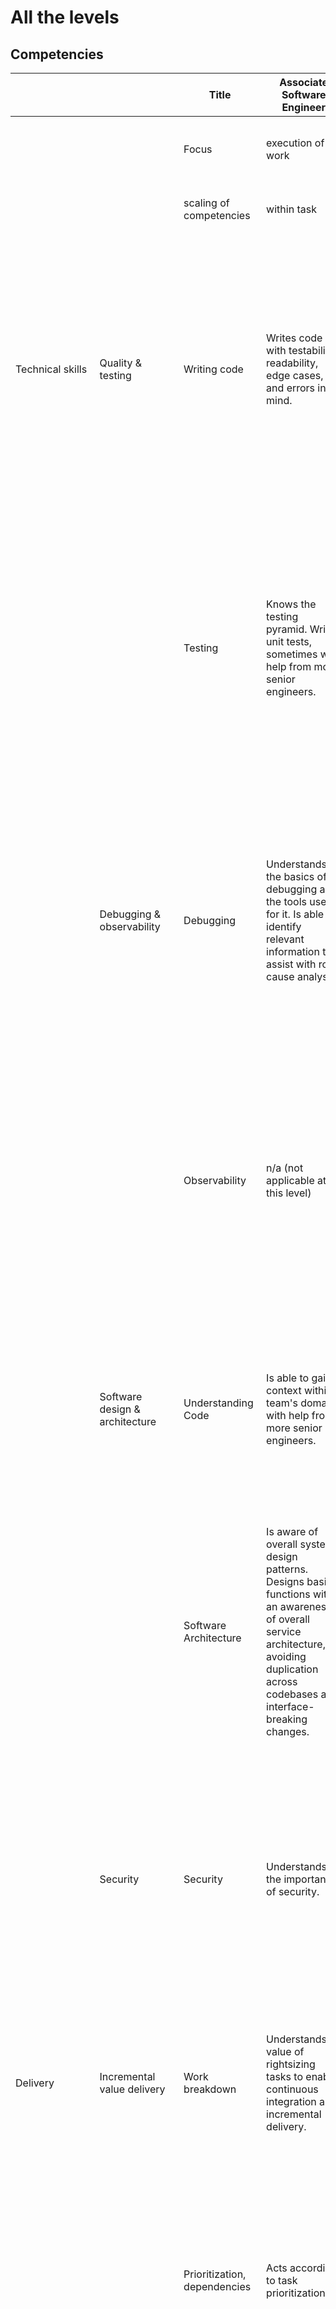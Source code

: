 # All the levels

 
## Competencies

|                  	|                                	| Title                                	| Associate Software Engineer                                                                                                                                                                                                    	| Software Engineer                                                                                                                                                                                                                                                                                                                  	| Senior Software Engineer                                                                                                                                                                                                                                                                                                                  	| Staff Software Engineer                                                                                                                                                                                                                                                                                                                                                  	| Software Engineering Manager                                                                                                                                                                                                                                                                                                                                                                                                                              	| Principal Software Engineer                                                                                                        	| Enginering Director                	|
|------------------	|--------------------------------	|--------------------------------------	|--------------------------------------------------------------------------------------------------------------------------------------------------------------------------------------------------------------------------------	|------------------------------------------------------------------------------------------------------------------------------------------------------------------------------------------------------------------------------------------------------------------------------------------------------------------------------------	|-------------------------------------------------------------------------------------------------------------------------------------------------------------------------------------------------------------------------------------------------------------------------------------------------------------------------------------------	|--------------------------------------------------------------------------------------------------------------------------------------------------------------------------------------------------------------------------------------------------------------------------------------------------------------------------------------------------------------------------	|-----------------------------------------------------------------------------------------------------------------------------------------------------------------------------------------------------------------------------------------------------------------------------------------------------------------------------------------------------------------------------------------------------------------------------------------------------------	|------------------------------------------------------------------------------------------------------------------------------------	|------------------------------------	|
|                  	|                                	| Focus                                	|                                                                                                        execution of work                                                                                                       	|                                                                                                                                                                                                                                                                                                                                    	|                                                                                                                                                                                                                                                                                                                                           	|                                                                                                                                                         facilitating, guiding, mentoring others in areas of work                                                                                                                                                         	|                                                                                                                                                                                                                                                                                                                                                                                                                                                           	|                                      facilitating, guiding, mentoring others in areas of work                                      	|                                    	|
|                  	|                                	| scaling of competencies              	| within task                                                                                                                                                                                                                    	| within epic                                                                                                                                                                                                                                                                                                                        	| within team                                                                                                                                                                                                                                                                                                                               	| within team & with team's business stakeholders                                                                                                                                                                                                                                                                                                                          	| across several teams                                                                                                                                                                                                                                                                                                                                                                                                                                      	| within team & with team's business stakeholders                                                                                    	| across several teams               	|
| Technical skills 	| Quality & testing              	| Writing code                         	| Writes code with testability, readability, edge cases, and errors in mind.                                                                                                                                                     	| Consistently writes functions that are easily testable, easily understood by other developers, and accounts for edge cases and errors. Uses docstrings effectively.                                                                                                                                                                	| Consistently writes production-ready code that is easily testable, easily understood by other developers, and accounts for edge cases and errors. Understands when it is appropriate to leave comments, but biases towards self-documenting code.                                                                                         	| see F3                                                                                                                                                                                                                                                                                                                                                                   	| n/a (not applicable at this level)                                                                                                                                                                                                                                                                                                                                                                                                                        	| see F3                                                                                                                             	| n/a (not applicable at this level) 	|
|                  	|                                	| Testing                              	| Knows the testing pyramid. Writes unit tests, sometimes with help from more senior engineers.                                                                                                                                  	| Understands the testing pyramid, writes unit tests in accordance with it, as well as higher level tests with help from more senior engineers. Always tests expected edge cases and errors as well as the happy path.                                                                                                               	| Understands the testing pyramid, and writes unit tests as well as higher level tests in accordance with it. Always writes tests to handle expected edge cases and errors gracefully, as well as happy paths.                                                                                                                              	| Understands their team's testing approach, and uses quality metrics to identify gaps. Works with their team to recommend solutions that are in accordance with accepted testing frameworks and the testing pyramid.                                                                                                                                                      	| Understands the quality approach of several teams, and uses quality metrics to identify gaps. Works with those teams to recommend solutions that are in accordance with accepted testing frameworks and the testing pyramid. Influences organization wide testing strategy.                                                                                                                                                                               	|                                                                                                                                    	|                                    	|
|                  	| Debugging & observability      	| Debugging                            	| Understands the basics of debugging and the tools used for it. Is able to identify relevant information to assist with root cause analysis.                                                                                    	| Uses a systematic approach to debug issues located within their team's sphere of ownership. Is able to interpret data to build and test proposed solutions to issues identified in root cause analyses.                                                                                                                            	| Proficient at using systematic debugging to diagnose issues located within their team's sphere of ownership. Uses systematic debugging to diagnose cross service issues, and is able to draw informed conclusions sometimes with incomplete data.                                                                                         	| Proficient at using systematic debugging to diagnose all issues within the scope of their domain.                                                                                                                                                                                                                                                                        	| Leads incident response across the engineering organization as needed. Uses systematic methodology to diagnose issues across the organization.                                                                                                                                                                                                                                                                                                            	|                                                                                                                                    	|                                    	|
|                  	|                                	| Observability                        	| n/a (not applicable at this level)                                                                                                                                                                                             	| Is aware of the organization's monitoring philosophy and the operational data for their team’s domain.                                                                                                                                                                                                                             	| Is aware of the organization's monitoring philosophy. Helps tune and change the monitoring on their team accordingly. Is aware of the operational data for their team’s domain and uses it as a basis for suggesting stability and performance improvements.                                                                              	| Drives monitoring work on their team based on the organization's monitoring philosophy. Is aware of the operational data for their team’s domain and uses it as a basis for driving changes to the team's services to achieve stability and performance improvements.                                                                                                    	| Fosters a culture of observability across the engineering organization. Helps teams across the engineering organization use operational data to improve stability and performance of their domains.                                                                                                                                                                                                                                                       	|                                                                                                                                    	|                                    	|
|                  	| Software design & architecture 	| Understanding Code                   	| Is able to gain context within team's domain with help from more senior engineers.                                                                                                                                             	| Understands a portion of the team's domain, can gain sufficient context to work productively in that portion.                                                                                                                                                                                                                      	| Understands their team's domain at a high level and can gather sufficient context to work productively within it. Has expertise in a portion of their team's domain.                                                                                                                                                                      	| Has expertise in their team's domain, including the breadth of services, how they interact, and data flows between systems. Understands adjacent domains as they affect their team.                                                                                                                                                                                      	|                                                                                                                                                                                                                                                                                                                                                                                                                                                           	| Understands the organization's architecture, including all domains, their bounded contexts, and how they interact with each other. 	|                                    	|
|                  	|                                	| Software Architecture                	| Is aware of overall system design patterns. Designs basic functions with an awareness of overall service architecture, avoiding duplication across codebases and interface-breaking changes.                                   	| Designs functions that are aligned with the overall system design patterns.                                                                                                                                                                                                                                                        	| Consistently designs code that is aligned with the overall system design patterns. Utilizes abstractions and code isolation effectively.                                                                                                                                                                                                  	| Engineers services and systems using well accepted design patterns to allow for iterative, autonomous development and future scaling. Anticipates future use cases and makes design decisions that minimize the cost of future changes.                                                                                                                                  	| Works across teams to foster a culture of architecture that allows for iterative, autonomous development and future scaling. Guides several teams in anticipation of future use cases and helps them make design decisions that minimize the cost of future changes.                                                                                                                                                                                      	|                                                                                                                                    	|                                    	|
|                  	| Security                       	| Security                             	| Understands the importance of security.                                                                                                                                                                                        	| Understands the importance of security. Utilizes this knowledge to ask more senior engineers for help on making decisions that may have security implications.                                                                                                                                                                     	| Approaches all engineering work with a security lens. Actively looks for security vulnerabilities both in the code and when providing peer reviews.                                                                                                                                                                                       	| Actively works with the security team, as well as their own team, to refine their team's approach to security based on the organization's security strategy. Fosters a security first mindset within their own team, and leads by example.                                                                                                                               	| Actively works with the security team, as well as across several teams, to apply the organization's security strategy. Fosters a security first mindset across those teams, leading by example.                                                                                                                                                                                                                                                           	|                                                                                                                                    	|                                    	|
| Delivery         	| Incremental value delivery     	| Work breakdown                       	| Understands value of rightsizing tasks to enable continuous integration and incremental delivery.                                                                                                                              	| Before beginning work, ensures that tasks are appropriately sized for continuous integration and incremental delivery with help from teammates and manager.                                                                                                                                                                        	| Reviews tasks critically and ensures they’re appropriately sized for continuous integration and incremental delivery.                                                                                                                                                                                                                     	| Reviews epics and projects critically and ensures they’re appropriately broken down and prioritized, and well understood by the team.                                                                                                                                                                                                                                    	| Reviews cross-team work critically and ensures it’s appropriately broken down and prioritized, and well understood by all involved teams.                                                                                                                                                                                                                                                                                                                 	|                                                                                                                                    	|                                    	|
|                  	|                                	| Prioritization, dependencies         	| Acts according to task prioritization.                                                                                                                                                                                         	| Understands and acts according to task prioritization. Notes dependencies.                                                                                                                                                                                                                                                         	| Ensures tasks are prioritized correctly, and that dependencies are noted.                                                                                                                                                                                                                                                                 	| Ensures dependencies are noted and well understood by the team, at both the task and epic level. Works within their team to foster a culture of priority setting and urgency in alignment with organizational strategy.                                                                                                                                                  	| Ensures cross-team dependencies are noted and well understood by all teams involved and other relevant stakeholders. Works across teams to foster a culture of priority setting and urgency in alignment with organizational strategy.                                                                                                                                                                                                                    	|                                                                                                                                    	|                                    	|
|                  	|                                	| Dealing with ambiguity               	| n/a (not applicable at this level)                                                                                                                                                                                             	| Usually handles risk, change, and uncertainty within their personal scope of work effectively. Usually decides and acts responsibly without having the total picture during routine business, and when in high pressure situations.                                                                                                	| Handles risk, change, and uncertainty within their personal scope of work effectively. Decides and acts responsibly without having the total picture during routine business and when in high pressure situations.                                                                                                                        	| Effectively handles risk, change, and uncertainty within their team. Decides and acts responsibly in their work with their team without having the total picture during routine business, as well as when in high pressure situations.                                                                                                                                   	| Effectively handles risk, change, and uncertainty across several teams. Decides and acts responsibly in their work across teams without having the total picture during routine business, as well as when in high pressure situations.                                                                                                                                                                                                                    	|                                                                                                                                    	|                                    	|
|                  	| Self-organization              	| Reliability, delivery accountability 	| Has daily conversation with the team about the progress of their work. Delivers on commitments with a sense of urgency.                                                                                                        	| Commits to a realistic amount of work, and works with their teammates both to ensure they understand priority and urgency, and to deliver upon them accordingly. Escalates any blockers, delays, and cost ballooning to their team daily. Clarifies expectations with their teammates.                                             	| Ensures their commitments are realistic, understands their priority and urgency, and delivers upon them accordingly. Anticipates and communicates blockers, delays, and cost ballooning for their work before they require escalation. Ensures expectations within their team are clarified between all parties involved.                 	| Anticipates and communicates blockers, delays, and cost ballooning within their team’s projects, before they require escalation. Ensures expectations with their team and external stakeholders are clarified between all parties involved.                                                                                                                              	| Successfully manages cross-team commitments, their progress, and roadmap to delivery. Anticipates and communicates blockers, delays, and cost ballooning across teams, before they require escalation. Ensures expectations across teams and stakeholders are clarified between all parties involved.                                                                                                                                                     	|                                                                                                                                    	|                                    	|
|                  	|                                	| Economic thinking                    	| Understands the importance of weighing cost and value in decision making. Asks more senior engineers for help in applying this type of thinking to their work.                                                                 	| When taking action, weighs cost and value in order to take the most economic action with help from more senior engineers. Sometimes uses this type of thinking to make suggestions to teammates.                                                                                                                                   	| When taking action, weighs cost and value in order to take the most economic action. Uses this thinking in their own work, and to make suggestions to teammates.                                                                                                                                                                          	| When taking action, weighs cost and value in order to take the most economic action. Uses this thinking in their own work, and to foster a culture within their team where people apply economic thinking to make timely decisions.                                                                                                                                      	| When taking action, weighs cost and value in order to make the most economic action. Uses this thinking in their own work, and to foster a culture across several teams where people apply economic thinking to make timely decisions.                                                                                                                                                                                                                    	|                                                                                                                                    	|                                    	|
| Communication    	| Feedback                       	| Delivering Feedback                  	| Understands how to deliver praise and constructive feedback in a useful manner.                                                                                                                                                	| Delivers praise and constructive feedback to their team, teammates, and manager in a useful manner.                                                                                                                                                                                                                                	| Delivers praise and constructive feedback to their team, teammates, and manager in a useful manner. Delivers feedback to their team's business stakeholders when opportunities arise.                                                                                                                                                     	| Fosters a culture of delivering praise and constructive feedback within their team and team's respective business stakeholders. Actively demonstrates these behaviours.                                                                                                                                                                                                  	| Fosters a culture of delivering praise and constructive feedback across several teams as well as their respective business stakeholders. Actively demonstrates these behaviours.                                                                                                                                                                                                                                                                          	|                                                                                                                                    	|                                    	|
|                  	|                                	| Seeking and receiving feedback       	| Actively seeks out feedback from their teammates and manager, and works to use feedback that they receive as a tool for growth.                                                                                                	| see E1                                                                                                                                                                                                                                                                                                                             	| see E1                                                                                                                                                                                                                                                                                                                                    	| Works within their team and with its business stakeholders to foster a culture of seeking out feedback and using it as a tool for growth. Actively demonstrates these behaviours.                                                                                                                                                                                        	| Works across several teams and with their business stakeholders to foster a culture of seeking out feedback and using it as a tool for growth. Actively demonstrates these behaviours.                                                                                                                                                                                                                                                                    	|                                                                                                                                    	|                                    	|
|                  	| Communication                  	| Effective communication              	| Communicates effectively, clearly, concisely and in an audience-oriented way, in written and verbal form. Actively listens to others and ensures they are understood. Pays attention to nonverbal communication.               	| Usually communicates effectively, clearly, concisely and in an audience-oriented way in written and verbal form both technical and non technical subjects, to their teammates. Actively listens to others and ensures they are understood. Pays attention to nonverbal communication.                                              	| Communicates effectively, clearly, concisely in written and verbal form both technical and non technical subjects, and in an audience-oriented way. Actively listens to others and ensures they are understood. Pays attention to nonverbal communication.                                                                                	| Is able to communicate effectively with a diverse team. Fosters a culture of clear, concise, effective, audience-oriented communication on their team, ensuring teammates actively listen to others and are understood. Actively demonstrates these behaviours. Pays attention to nonverbal communication.                                                               	| Is able to communicate effectively with a diverse set of teams. Fosters a culture of clear, concise, effective, audience-oriented communication across several teams, ensuring teammates actively listen to others and are understood. Actively demonstrates these behaviours. Pays attention to nonverbal communication.                                                                                                                                 	|                                                                                                                                    	|                                    	|
|                  	|                                	| Knowledge Sharing                    	| Understands their area of work and shares their knowledge frequently with their teammates.                                                                                                                                     	| Understands their work domain, shares their knowledge frequently with their teammates and contributes to their team's documentation. Watches out for opportunities to share knowledge.                                                                                                                                             	| Understands their team's domain, shares their knowledge frequently with their teammates and contributes to their team's documentation. Watches out for opportunities to share knowledge and encourages others to do the same.                                                                                                             	| Fosters a culture of documentation and knowledge sharing within their team and with their team's business stakeholders; actively demonstrates these behaviors.                                                                                                                                                                                                           	| Fosters a culture of documentation and knowledge sharing across several teams and their respective business stakeholders; actively demonstrates these behaviors.                                                                                                                                                                                                                                                                                          	|                                                                                                                                    	|                                    	|
|                  	| Collaboration                  	| Teamwork                             	| Helps their teammates when requested. Gives or shares credit where due.                                                                                                                                                        	| When requested, helps their teammates overcome obstacles, resolve blockers, and complete work tasks. Gives or shares credit where due.                                                                                                                                                                                             	| Sometimes helps their teammates overcome obstacles, resolve blockers, and complete work tasks. Defaults to training teammates how to solve issues for themselves rather than simply solving the matter on their behalf. Gives or shares credit where due.                                                                                 	| Consistently helps their teammates overcome obstacles, resolve blockers, and complete work tasks. Defaults to training teammates how to solve issues for themselves rather than simply solving the matter on their behalf. Gives or shares credit where due.                                                                                                             	| Consistently works across teams to help them resolve blockers, and complete work tasks. Ensures that credit is shared and given where due.                                                                                                                                                                                                                                                                                                                	|                                                                                                                                    	|                                    	|
|                  	|                                	| Relationship building                	| Works to build strong relationships with their teammates and manager.                                                                                                                                                          	| Works to build strong relationships with their teammates, manager, and product counterpart.                                                                                                                                                                                                                                        	| Works to build strong relationships with their teammates, manager, as well as their teams' relevant business stakeholders.                                                                                                                                                                                                                	| Works to build and improve strong relationships with their teammates, manager, their teams' relevant business stakeholders, and senior engineers across the organization. Leverages relationships to better plan for and position their team.                                                                                                                            	| Works to build and improve strong relationships with engineers and managers across the organization as well as relevant business stakeholders for several teams. Leverages relationships to better plan for and position those teams.                                                                                                                                                                                                                     	|                                                                                                                                    	|                                    	|
|                  	|                                	| Handling disagreement                	| Openly shares their opinions and contributes to discussions in a respectful manner. Works with teammates to resolve disagreement in a healthy manner. Is open to changing their perspective and plans based on others' input.  	| Openly shares their opinions and contributes to discussions in a respectful manner. Approaches disagreement with their teammates non-defensively with inquisitiveness. Uses contradictory opinions as a basis for constructive, productive conversations. Is open to changing their perspective and plans based on others' input.  	| Encourages their teammates to openly share their opinions and contribute to discussions in a respectful manner. Approaches disagreement non-defensively with inquisitiveness. Uses contradictory opinions as a basis for constructive, productive conversations. Is open to changing their perspective and plans based on others' input.  	| Fosters a culture within their team where people are encouraged to share their opinions and contribute to discussions in a respectful manner, approach disagreement non-defensively with inquisitiveness, and use contradictory opinions as a basis for constructive, productive conversations. Is open to changing their perspective and plans based on others' input.  	| Fosters a culture across several teams where people are encouraged to share their opinions and contribute to discussions in a respectful manner, approach disagreement non-defensively with inquisitiveness, and use contradictory opinions as a basis for constructive, productive conversations. Works through surface-level disagreements to expose the concerns of disagreeing voices and integrates these concerns into their perspective and plans. 	|                                                                                                                                    	|                                    	|
| Leadership       	| Decision making                	| Decision making                      	| Understands the impact of biases on decision making. Understands accountability.                                                                                                                                               	| Strives to be objective and reflects on their own biases when making decisions. Holds themselves accountable for decision and outcomes.                                                                                                                                                                                            	| see E2                                                                                                                                                                                                                                                                                                                                    	| Takes ownership of decisions made in their team by helping their teammates make clear decisions in alignment with organizational goals, backing decisions made, and taking responsibility for their success. Raises awareness for how biases impact decisions and ensures accountability is practiced within their team. Demonstrates these behaviours themselves.       	| Takes ownership of decisions made across teams by helping them make clear decisions in alignment with organizational goals, backing decisions made, and taking responsibility for their success. Raises awareness for how biases impact decisions and ensures accountability is practiced throughout those teams. Demonstrates these behaviours themselves.                                                                                               	|                                                                                                                                    	|                                    	|
|                  	| Driving alignment              	| Driving alignment                    	| Contributes to conversations based on organizational strategy and principles with their teammates when appropriate. Strongly oriented towards goals and works towards their team's goals.                                      	| Has conversations based on organizational strategy and principles with their teammates when appropriate. Strongly oriented towards goals and works towards their team's goals.                                                                                                                                                     	| Has conversations based on organizational strategy and principles with their teammates when appropriate to ensure team alignment. Strongly oriented towards goals and ensures their team is continuously working towards their shared goals.                                                                                              	| Fosters a culture within their team of having conversations based on organizational strategy and principles to create alignment. Strongly oriented towards goals and ensures their team is continuously working towards their goals.                                                                                                                                     	| Fosters a culture across several teams of having conversations based on organizational strategy and principles to create alignment. Strongly oriented towards goals and ensures several teams are continuously working towards their goals.                                                                                                                                                                                                               	|                                                                                                                                    	|                                    	|
|                  	| Process thinking               	| Process thinking                     	| Understands their team's practices and processes.                                                                                                                                                                              	| Sometimes thinks about team practices and processes and discusses improvements with team.                                                                                                                                                                                                                                          	| Regularly thinks about team practices and processes and discusses improvements with team.                                                                                                                                                                                                                                                 	| Thinks about team practices and processes and regularly discusses improvements with their team. Sometimes collaborates with others to improve organizational practices and processes.                                                                                                                                                                                    	| Thinks about practices and processes that affect several teams, discusses improvements with appropriate parties, and drives implemention. Usually collaborates with others to improve organizational practices and processes.                                                                                                                                                                                                                             	|                                                                                                                                    	|                                    	|
|                  	| Facilitation                   	| Facilitation                         	| n/a (not applicable at this level)                                                                                                                                                                                             	| n/a (not applicable at this level)                                                                                                                                                                                                                                                                                                 	| Facilitates discussions within their team, ensuring that everyone has an opportunity to share their opinion and be heard, and that discussion outcomes tie to stated goals. Encourages quiet participants and ensures no one person dominates the conversation.                                                                           	| see E3                                                                                                                                                                                                                                                                                                                                                                   	| Facilitates discussions across teams, ensuring that everyone has an opportunity to share their opinion and be heard, and that discussion outcomes tie to stated goals. Ensures relevant parties are included in discussions. Guides discussions toward decisions, clarifies and gets buy-in.                                                                                                                                                              	|                                                                                                                                    	|                                    	|
|                  	| Mentoring                      	| Mentoring                            	| Seeks out mentorship to grow their own experience.                                                                                                                                                                             	| Seeks out mentorship to grow their own experience. Sometimes mentors their teammates in an open, respectful, flexible, empathetic manner.                                                                                                                                                                                          	| Mentors their teammates in an open, respectful, flexible, empathetic manner. Seeks out mentoring opportunities specifically to create team redundancy and backfill ability.                                                                                                                                                               	| Mentors their teammates in an open, respectful, flexible, empathetic manner. Seeks out mentoring opportunities specifically to create team redundancy and backfill ability. Mentors members of other teams as needed.                                                                                                                                                    	| Mentors across teams in an open, respectful, flexible, empathetic manner. Fosters a culture of mentoring across teams by seeking out mentoring opportunities for themselves and others, and supports others in their growth as mentors.                                                                                                                                                                                                                   	|                                                                                                                                    	|                                    	|
| Strategic Impact 	| Business Acumen & Strategy     	| Business acumen                      	| Has a basic understanding of their team's domain.                                                                                                                                                                              	| Has a basic understanding of their team's domain, and how it contributes to overall business strategy.                                                                                                                                                                                                                             	| Has a thorough understanding of their team's domain, and how it contributes to overall business strategy. Has a basic understanding of adjacent teams' business domains.                                                                                                                                                                  	| Has a thorough understanding of their team's domain, strategy, and how it maps to overall market trends. Has a thorough understanding of adjacent teams' strategies and how they map to their team and interaction points.                                                                                                                                               	| Has a thorough understanding of several team's domains, and how they contribute to overall business strategy.                                                                                                                                                                                                                                                                                                                                             	|                                                                                                                                    	|                                    	|
|                  	|                                	| Strategic work                       	| n/a (not applicable at this level)                                                                                                                                                                                             	| Understands the organization's engineering strategy.                                                                                                                                                                                                                                                                               	| Understands the organization's engineering strategy. Usually involved in discussions about the implications for their team.                                                                                                                                                                                                               	| Collaborates and decides on their team's engineering work based on organization's engineering strategy, together with their teammates and senior engineers. Sometimes involved in work on organizational engineering strategy.                                                                                                                                           	| Usually involved in strategic organizational decisions and plans. Leads cross-team strategic efforts, influencing decisions to achieve cross-team alignment on major goals.                                                                                                                                                                                                                                                                               	|                                                                                                                                    	|                                    	|
|                  	|                                	| Product Thinking                     	| Understands basic utility of the product.                                                                                                                                                                                      	| Understands product area of focus, how it fits into the overall business, and sometimes makes improvement suggestions for it.                                                                                                                                                                                                      	| Thoroughly understands the business model in relation to their current product focus area. Sometimes participates in roadmap feedback with product team. Looks for opportunities to simplify product & technical design.                                                                                                                  	| Evaluates and creates new product features in collaboration with the product team. Regularly participates in the creation of the team roadmap and ensuing feedback. Simplifies product and technical design through proactive conversations.                                                                                                                             	| Recognizes product opportunities and differentiators in relation to the competition. Often helps refine roadmaps across teams based on technical strategy & constraints. Helps to define & create new product abilities by changing technical strategy or constraints.                                                                                                                                                                                    	|                                                                                                                                    	|                                    	|